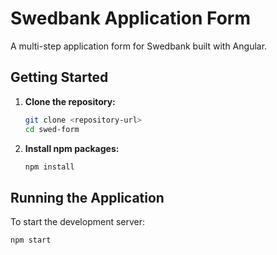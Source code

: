 # Swedbank Application Form

A multi-step application form for Swedbank built with Angular.

## Getting Started

1.  **Clone the repository:**
    ```bash
    git clone <repository-url>
    cd swed-form
    ```

2.  **Install npm packages:**
    ```bash
    npm install
    ```

## Running the Application

To start the development server:

```bash
npm start
